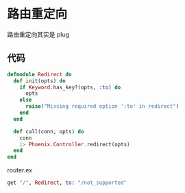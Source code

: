 # 路由重定向

路由重定向其实是 plug

## 代码

```elixir
defmodule Redirect do
  def init(opts) do
    if Keyword.has_key?(opts, :to) do
      opts
    else
      raise("Missing required option ':to' in redirect")
    end
  end

  def call(conn, opts) do
    conn
    |> Phoenix.Controller.redirect(opts)
  end
end
```

router.ex

```elixir
get "/", Redirect, to: "/not_supported"
```
